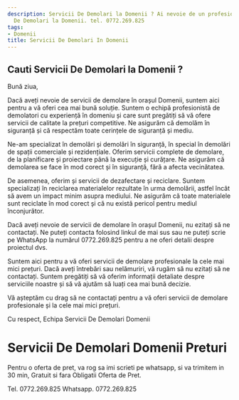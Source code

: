 ```yaml
---
description: Servicii De Demolari la Domenii ? Ai nevoie de un profesionist in Servicii
  De Demolari la Domenii. tel. 0772.269.825
tags:
- Domenii
title: Servicii De Demolari In Domenii
---
```



## Cauti Servicii De Demolari la Domenii ?

Bună ziua, 

Dacă aveți nevoie de servicii de demolare în orașul Domenii, suntem aici pentru a vă oferi cea mai bună soluție. Suntem o echipă profesionistă de demolatori cu experiență în domeniu și care sunt pregătiți să vă ofere servicii de calitate la prețuri competitive. Ne asigurăm că demolăm în siguranță și că respectăm toate cerințele de siguranță și mediu. 

Ne-am specializat în demolări și demolări în siguranță, în special în demolări de spații comerciale și rezidențiale. Oferim servicii complete de demolare, de la planificare și proiectare până la execuție și curățare. Ne asigurăm că demolarea se face în mod corect și în siguranță, fără a afecta vecinătatea. 

De asemenea, oferim și servicii de dezafectare și reciclare. Suntem specializați în reciclarea materialelor rezultate în urma demolării, astfel încât să avem un impact minim asupra mediului. Ne asigurăm că toate materialele sunt reciclate în mod corect și că nu există pericol pentru mediul înconjurător. 

Dacă aveți nevoie de servicii de demolare în orașul Domenii, nu ezitați să ne contactați. Ne puteți contacta folosind linkul de mai sus sau ne puteți scrie pe WhatsApp la numărul 0772.269.825 pentru a ne oferi detalii despre proiectul dvs. 

Suntem aici pentru a vă oferi servicii de demolare profesionale la cele mai mici prețuri. Dacă aveți întrebări sau nelămuriri, vă rugăm să nu ezitați să ne contactați. Suntem pregătiți să vă oferim informații detaliate despre serviciile noastre și să vă ajutăm să luați cea mai bună decizie. 

Vă așteptăm cu drag să ne contactați pentru a vă oferi servicii de demolare profesionale și la cele mai mici prețuri. 

Cu respect, 
Echipa Servicii De Demolari Domenii

# Servicii De Demolari Domenii Preturi
Pentru o oferta de pret, va rog sa imi scrieti pe whatsapp, si va trimitem in 30 min, Gratuit si fara Obligatii Oferta de Pret.

Tel. 0772.269.825
Whatsapp. 0772.269.825